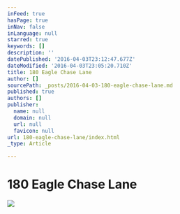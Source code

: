 ```yaml
---
inFeed: true
hasPage: true
inNav: false
inLanguage: null
starred: true
keywords: []
description: ''
datePublished: '2016-04-03T23:12:47.677Z'
dateModified: '2016-04-03T23:05:20.710Z'
title: 180 Eagle Chase Lane
author: []
sourcePath: _posts/2016-04-03-180-eagle-chase-lane.md
published: true
authors: []
publisher:
  name: null
  domain: null
  url: null
  favicon: null
url: 180-eagle-chase-lane/index.html
_type: Article

---
```

# 180 Eagle Chase Lane
![](https://the-grid-user-content.s3-us-west-2.amazonaws.com/20e06df8-ed63-4e30-93f4-03834a7a4408.jpg)